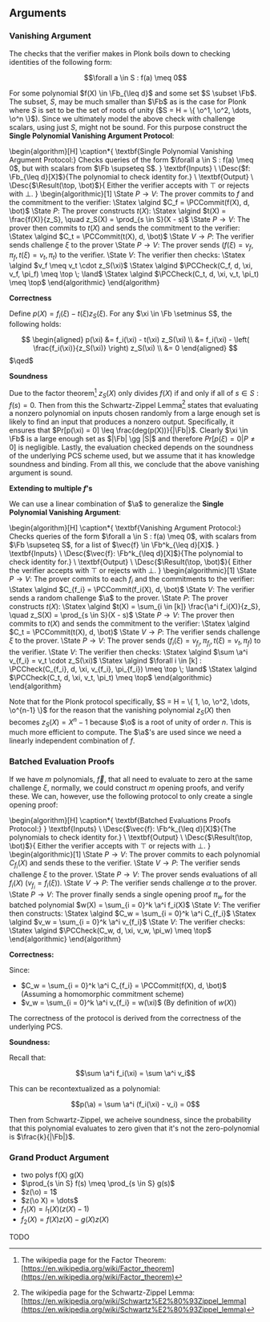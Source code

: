 ## Arguments

### Vanishing Argument

<!-- TODO: Generally fine, but cleanup -->

The checks that the verifier makes in Plonk boils down to checking identities
of the following form:

$$\forall a \in S : f(a) \meq 0$$

For some polynomial $f(X) \in \Fb_{\leq d}$ and some set $S \subset \Fb$. The
subset, $S$, may be much smaller than $\Fb$ as is the case for Plonk where
$S$ is set to be the set of roots of unity ($S = H = \{ \o^1, \o^2, \dots,
\o^n \}$). Since we ultimately model the above check with challenge scalars,
using just $S$, might not be sound. For this purpose construct the **Single
Polynomial Vanishing Argument Protocol**:

\begin{algorithm}[H]
\caption*{
  \textbf{Single Polynomial Vanishing Argument Protocol:} Checks queries
  of the form $\forall a \in S : f(a) \meq 0$, but with scalars from $\Fb
  \supseteq S$.
}
\textbf{Inputs} \\
  \Desc{$f: \Fb_{\leq d}[X]$}{The polynomial to check identity for.} \\
\textbf{Output} \\
  \Desc{$\Result(\top, \bot)$}{
    Either the verifier accepts with $\top$ or rejects with $\bot$.
  }
\begin{algorithmic}[1]
  \State $P \to V:$ The prover commits to $f$ and the commitment to the verifier:
    \Statex \algind $C_f = \PCCommit(f(X), d, \bot)$
  \State $P:$ The prover constructs $t(X)$:
    \Statex \algind $t(X) = \frac{f(X)}{z_S}, \quad z_S(X) = \prod_{s \in S}(X - s)$
  \State $P \to V:$ The prover then commits to $t(X)$ and sends the commitment to the verifier:
    \Statex \algind $C_t = \PCCommit(t(X), d, \bot)$
  \State $V \to P:$ The verifier sends challenge $\xi$ to the prover
  \State $P \to V:$ The prover sends $(f(\xi) = v_f, \pi_f, t(\xi) = v_t, \pi_t)$ to the verifier.
  \State $V:$ The verifier then checks:
    \Statex \algind $v_f \meq v_t \cdot z_S(\xi)$
    \Statex \algind $\PCCheck(C_f, d, \xi, v_f, \pi_f) \meq \top \; \land$
    \Statex \algind $\PCCheck(C_t, d, \xi, v_t, \pi_t) \meq \top$
  \end{algorithmic}
\end{algorithm}

**Correctness**

Define $p(X) = f_i(\xi) - t(\xi) z_S(\xi)$. For any $\xi \in \Fb \setminus
S$, the following holds:

$$
\begin{aligned}
p(\xi) &= f_i(\xi) - t(\xi) z_S(\xi) \\
       &= f_i(\xi) - \left( \frac{f_i(\xi)}{z_S(\xi)} \right) z_S(\xi) \\
       &= 0
\end{aligned}
$$
$\qed$

**Soundness**

<!-- TODO(rasmus): The soundness argument doesn't limit the degree of p(X)! -->
<!-- TODO(rasmus): Or maybe it does, should probably argue for it... -->

Due to the factor theorem[^factor-theorem] $z_S(X)$ only divides $f(X)$ if and
only if all of $s \in S : f(s) = 0$. Then from this the Schwartz-Zippel
Lemma[^schwartz-zippel] states that evaluating a nonzero polynomial on
inputs chosen randomly from a large enough set is likely to find an input
that produces a nonzero output. Specifically, it ensures that $Pr[p(\xi) = 0]
\leq \frac{deg(p(X))}{|\Fb|}$. Clearly $\xi \in \Fb$ is a large enough set as
$|\Fb| \gg |S|$ and therefore $Pr[p(\xi) = 0 | P \neq 0]$ is negligible. Lastly,
the evaluation checked depends on the soundness of the underlying PCS scheme
used, but we assume that it has knowledge soundness and binding. From all
this, we conclude that the above vanishing argument is sound.

[^schwartz-zippel]: The wikipedia page for the Schwartz-Zippel Lemma: [https://en.wikipedia.org/wiki/Schwartz%E2%80%93Zippel_lemma](https://en.wikipedia.org/wiki/Schwartz%E2%80%93Zippel_lemma)
[^factor-theorem]: The wikipedia page for the Factor Theorem: [https://en.wikipedia.org/wiki/Factor_theorem](https://en.wikipedia.org/wiki/Factor_theorem)

**Extending to multiple $f$'s**

We can use a linear combination of $\a$ to generalize the **Single Polynomial
Vanishing Argument**:

\begin{algorithm}[H]
\caption*{
  \textbf{Vanishing Argument Protocol:} Checks queries of the form $\forall
  a \in S : f(a) \meq 0$, with scalars from $\Fb \supseteq S$, for a list
  of $\vec{f} \in \Fb^k_{\leq d}[X]$.
}
\textbf{Inputs} \\
  \Desc{$\vec{f}: \Fb^k_{\leq d}[X]$}{The polynomial to check identity for.} \\
\textbf{Output} \\
  \Desc{$\Result(\top, \bot)$}{
    Either the verifier accepts with $\top$ or rejects with $\bot$.
  }
\begin{algorithmic}[1]
  \State $P \to V:$ The prover commits to each $f_i$ and the commitments to the verifier:
    \Statex \algind $C_{f_i} = \PCCommit(f_i(X), d, \bot)$
  \State $V:$ The verifier sends a random challenge $\a$ to the prover.
  \State $P:$ The prover constructs $t(X)$:
    \Statex \algind $t(X) = \sum_{i \in [k]} \frac{\a^i f_i(X)}{z_S}, \quad z_S(X) = \prod_{s \in S}(X - s)$
  \State $P \to V:$ The prover then commits to $t(X)$ and sends the commitment to the verifier:
    \Statex \algind $C_t = \PCCommit(t(X), d, \bot)$
  \State $V \to P:$ The verifier sends challenge $\xi$ to the prover.
  \State $P \to V:$ The prover sends $(f_i(\xi) = v_{f_i}, \pi_{f_i}, t(\xi) = v_t, \pi_f)$ to the verifier.
  \State $V:$ The verifier then checks:
    \Statex \algind $\sum \a^i v_{f_i} = v_t \cdot z_S(\xi)$
    \Statex \algind $\forall i \in [k] : \PCCheck(C_{f_i}, d, \xi, v_{f_i}, \pi_{f_i}) \meq \top \; \land$
    \Statex \algind $\PCCheck(C_t, d, \xi, v_t, \pi_t) \meq \top$
  \end{algorithmic}
\end{algorithm}

Note that for the Plonk protocol specifically, $S = H = \{ 1, \o, \o^2,
\dots, \o^{n-1} \}$ for the reason that the vanishing polynomial $z_S(X)$
then becomes $z_S(X) = X^n - 1$ because $\o$ is a root of unity of order
$n$. This is much more efficient to compute. The $\a$'s are used since we
need a linearly independent combination of $f$.

### Batched Evaluation Proofs

If we have $m$ polynomials, $\vec{f}$, that all need to evaluate to
zero at the same challenge $\xi$, normally, we could construct $m$ opening
proofs, and verify these. We can, however, use the following protocol to
only create a single opening proof:

\begin{algorithm}[H]
\caption*{
  \textbf{Batched Evaluations Proofs Protocol:}
}
\textbf{Inputs} \\
  \Desc{$\vec{f}: \Fb^k_{\leq d}[X]$}{The polynomials to check identity for.} \\
\textbf{Output} \\
  \Desc{$\Result(\top, \bot)$}{
    Either the verifier accepts with $\top$ or rejects with $\bot$.
  }
\begin{algorithmic}[1]
  \State $P \to V:$ The prover commits to each polynomial $C_{f_i}(X)$ and sends these to the verifier.
  \State $V \to P:$ The verifier sends challenge $\xi$ to the prover.
  \State $P \to V:$ The prover sends evaluations of all $f_i(X)$ ($v_{f_i} = f_i(\xi))$.
  \State $V \to P:$ The verifier sends challenge $\alpha$ to the prover.
  \State $P \to V:$ The prover finally sends a single opening proof $\pi_w$ for the batched polynomial $w(X) = \sum_{i = 0}^k \a^i f_i(X)$
  \State $V:$ The verifier then constructs:
    \Statex \algind $C_w = \sum_{i = 0}^k \a^i C_{f_i}$
    \Statex \algind $v_w = \sum_{i = 0}^k \a^i v_{f_i}$
  \State $V:$ The verifier checks:
    \Statex \algind $\PCCheck(C_w, d, \xi, v_w, \pi_w) \meq \top$
  \end{algorithmic}
\end{algorithm}

**Correctness:**

Since:

- $C_w = \sum_{i = 0}^k \a^i C_{f_i} = \PCCommit(f(X), d, \bot)$ (Assuming a homomorphic commitment scheme)
- $v_w = \sum_{i = 0}^k \a^i v_{f_i} = w(\xi)$ (By definition of $w(X)$)

The correctness of the protocol is derived from the correctness of the underlying PCS.

**Soundness:**

<!-- TODO: Mind the soundness, should be fine -->

Recall that:

$$\sum \a^i f_i(\xi) = \sum \a^i v_i$$

This can be recontextualized as a polynomial:

$$p(\a) = \sum \a^i (f_i(\xi) - v_i) = 0$$

Then from Schwartz-Zippel, we acheive soundness, since the probability that
this polynomial evaluates to zero given that it's not the zero-polynomial
is $\frac{k}{|\Fb|}$.

### Grand Product Argument

- two polys f(X) g(X)
- $\prod_{s \in S} f(s) \meq \prod_{s \in S} g(s)$
- $z(\o) = 1$
- $z(\o X) = \dots$
- $f_1(X) = l_1(X)(z(X) - 1)$
- $f_2(X) = f(X)z(X) - g(X)z(X)$

TODO

<!--

## Outline

We now define the $\Surkal$ protocol using the above arguments.

\begin{algorithm}[H]
\caption*{
  \textbf{Surkål:} The Ultra-\plonk-ish NARK protocol.
}
\textbf{Inputs} \\
  \Desc{$f: W[\vec{t_{in}}] \to W[\vec{t_{out}}]$}{NP problem / program.} \\
  \Desc{$\vec{x} \in W[\vec{t_{in}}]$}{The possibly private input to the program $f$} \\
\textbf{Output} \\
  \Desc{$\Result(\top, \bot)$}{Either the verifier accepts with $\top$ or rejects with $\bot$}
\begin{algorithmic}[1]
  \State $(R: \Circuit, x: \PublicInputs, w : \Witness) = \mathrm{relation} \circ \mathrm{trace}(\mathrm{arithmetize}(f), \vec{x})$ 
  \State $\pi = \SurkalProver(R,x,w)$
  \State \textbf{return} $\SurkalVerifier(R,x,\pi)$
  \end{algorithmic}
\end{algorithm}

-->
